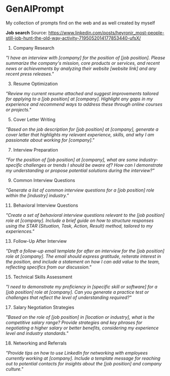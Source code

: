 # GenAIPrompt
My collection of prompts find on the web and as well created by myself

**Job search**
Source: https://www.linkedin.com/posts/heyronir_most-people-still-job-hunt-the-old-way-activity-7195052014177853440-ufsX/

1. Company Research

_"I have an interview with [company] for the position of [job position]. Please summarize the company's mission, core products or services, and recent news or achievements by analyzing their website [website link] and any recent press releases."_

3. Resume Optimization

_"Review my current resume attached and suggest improvements tailored for applying to a [job position] at [company]. Highlight any gaps in my experience and recommend ways to address these through online courses or projects."_

5. Cover Letter Writing

_"Based on the job description for [job position] at [company], generate a cover letter that highlights my relevant experience, skills, and why I am passionate about working for [company]."_

7. Interview Preparation

_"For the position of [job position] at [company], what are some industry-specific challenges or trends I should be aware of? How can I demonstrate my understanding or propose potential solutions during the interview?"_

9. Common Interview Questions

_"Generate a list of common interview questions for a [job position] role within the [industry] industry."_

11. Behavioral Interview Questions

_"Create a set of behavioral interview questions relevant to the [job position] role at [company]. Include a brief guide on how to structure responses using the STAR (Situation, Task, Action, Result) method, tailored to my experiences."_

13. Follow-Up After Interview

_"Draft a follow-up email template for after an interview for the [job position] role at [company]. The email should express gratitude, reiterate interest in the position, and include a statement on how I can add value to the team, reflecting specifics from our discussion."_

15. Technical Skills Assessment

_"I need to demonstrate my proficiency in [specific skill or software] for a [job position] role at [company]. Can you generate a practice test or challenges that reflect the level of understanding required?"_

17. Salary Negotiation Strategies

_"Based on the role of [job position] in [location or industry], what is the competitive salary range? Provide strategies and key phrases for negotiating a higher salary or better benefits, considering my experience level and industry standards."_

18. Networking and Referrals

_"Provide tips on how to use LinkedIn for networking with employees currently working at [company]. Include a template message for reaching out to potential contacts for insights about the [job position] and company culture."_
